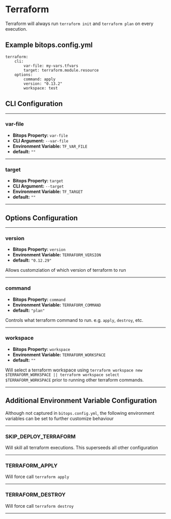 # Terraform
Terraform will always run `terraform init` and `terraform plan` on every execution.

## Example bitops.config.yml
```
terraform:
    cli:
        var-file: my-vars.tfvars
        target: terraform.module.resource
    options:
        command: apply
        version: "0.13.2"
        workspace: test
```

## CLI Configuration

-------------------
### var-file
* **Bitops Property:** `var-file`
* **CLI Argument:** `--var-file`
* **Environment Variable:** `TF_VAR_FILE`
* **default:** `""`
-------------------
### target
* **Bitops Property:** `target`
* **CLI Argument:** `--target`
* **Environment Variable:** `TF_TARGET`
* **default:** `""`
-------------------

## Options Configuration

-------------------
### version
* **Bitops Property:** `version`
* **Environment Variable:** `TERRAFORM_VERSION`
* **default:** `"0.12.29"`

Allows customziation of which version of terraform to run

-------------------
### command
* **Bitops Property:** `command`
* **Environment Variable:** `TERRAFORM_COMMAND`
* **default:** `"plan"`

Controls what terraform command to run. e.g. `apply`, `destroy`, etc.

-------------------
### workspace
* **Bitops Property:** `workspace`
* **Environment Variable:** `TERRAFORM_WORKSPACE`
* **default:** `""`

Will select a terraform workspace using `terraform workspace new $TERRAFORM_WORKSPACE || terraform workspace select $TERRAFORM_WORKSPACE` prior to running other terraform commands.

-------------------

## Additional Environment Variable Configuration
Although not captured in `bitops.config.yml`, the following environment variables can be set to further customize behaviour

-------------------
### SKIP_DEPLOY_TERRAFORM
Will skill all terraform executions. This superseeds all other configuration

-------------------
### TERRAFORM_APPLY
Will force call `terraform apply`

-------------------
### TERRAFORM_DESTROY
Will force call `terraform destroy`

-------------------